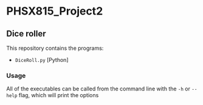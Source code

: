 # PHSX815_Project2
## Dice roller

This repository contains the programs:

- `DiceRoll.py` [Python] 

### Usage

All of the executables can be called from the
command line with the `-h` or `--help` flag, which will print the options

